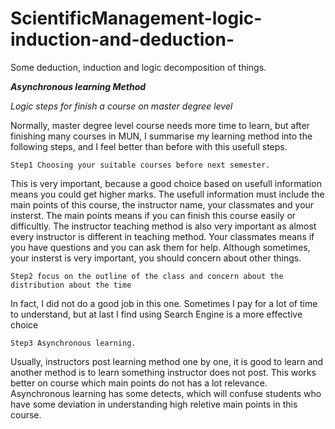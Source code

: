# ScientificManagement-logic-induction-and-deduction-
Some deduction, induction and logic decomposition of things.


***Asynchronous learning Method***

*Logic steps for finish a course on master degree level*

   Normally, master degree level course needs more time to learn, but after finishing many courses in MUN, I summarise my learning method into the following steps, and I feel better than before with this usefull steps.


    Step1 Choosing your suitable courses before next semester.
   
   This is very important, because a good choice based on usefull information means you could get higher marks. The usefull information must include the main points of this course, the instructor name, your classmates and your insterst. The main points means if you can finish this course easily or difficultly. The instructor teaching method is also very important as almost every instructor is different in teaching method. Your classmates means if you have questions and you can ask them for help. Although sometimes, your insterst is very important, you should concern about other things.

    Step2 focus on the outline of the class and concern about the distribution about the time
    
   In fact, I did not do a good job in this one. Sometimes I pay for a lot of time to understand, but at last I find using Search Engine is a more effective choice

    Step3 Asynchronous learning.
    
   Usually, instructors post learning method one by one, it is good to learn and another method is to learn something instructor does not post. This works better on course which main points do not has a lot relevance.  Asynchronous learning has some detects, which will confuse students who have some deviation in understanding high reletive main points in this course.
  



